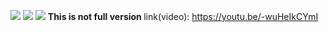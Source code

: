 <image src="https://files.slack.com/files-tmb/T4DTZA3GQ-F6RG4GQF9-fc09ae8186/screenshot_2017-08-18-13-15-33-187_pc.dd.testcafeprototype_1024.png"></image>
<image src="https://files.slack.com/files-tmb/T4DTZA3GQ-F6QF6J76G-5973dcc69e/screenshot_2017-08-18-13-15-37-076_pc.dd.testcafeprototype_1024.png"></image>
<image src="https://files.slack.com/files-tmb/T4DTZA3GQ-F6QB7TL1Z-8a0b2f3cf7/screenshot_2017-08-18-13-15-41-567_pc.dd.testcafeprototype_1024.png"></image>
<b>This is not full version </b>
link(video): https://youtu.be/-wuHeIkCYmI
